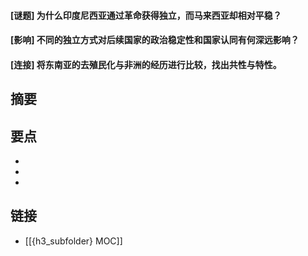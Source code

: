 #### [谜题] 为什么印度尼西亚通过革命获得独立，而马来西亚却相对平稳？


#### [影响] 不同的独立方式对后续国家的政治稳定性和国家认同有何深远影响？


#### [连接] 将东南亚的去殖民化与非洲的经历进行比较，找出共性与特性。


## 摘要


## 要点

- 
- 
- 

## 链接

- [[{h3_subfolder} MOC]]

